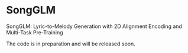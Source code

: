 # SongGLM
SongGLM: Lyric-to-Melody Generation with 2D Alignment Encoding and Multi-Task Pre-Training

The code is in preparation and will be released soon.
